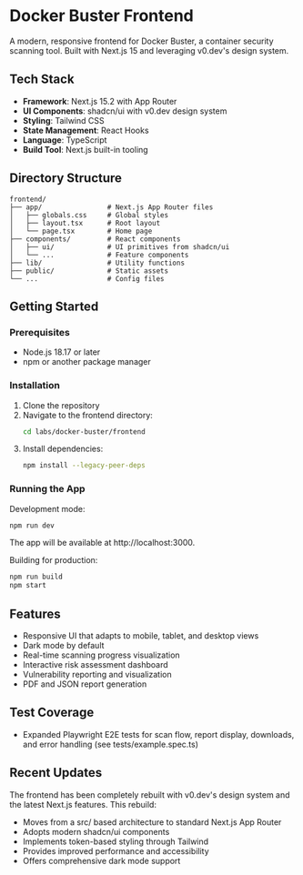 # Docker Buster Frontend

A modern, responsive frontend for Docker Buster, a container security scanning tool. Built with Next.js 15 and leveraging v0.dev's design system.

## Tech Stack

- **Framework**: Next.js 15.2 with App Router
- **UI Components**: shadcn/ui with v0.dev design system
- **Styling**: Tailwind CSS
- **State Management**: React Hooks
- **Language**: TypeScript
- **Build Tool**: Next.js built-in tooling

## Directory Structure

```
frontend/
├── app/                # Next.js App Router files
│   ├── globals.css     # Global styles
│   ├── layout.tsx      # Root layout
│   └── page.tsx        # Home page
├── components/         # React components
│   ├── ui/             # UI primitives from shadcn/ui
│   └── ...             # Feature components
├── lib/                # Utility functions
├── public/             # Static assets
└── ...                 # Config files
```

## Getting Started

### Prerequisites

- Node.js 18.17 or later
- npm or another package manager

### Installation

1. Clone the repository
2. Navigate to the frontend directory:
   ```bash
   cd labs/docker-buster/frontend
   ```
3. Install dependencies:
   ```bash
   npm install --legacy-peer-deps
   ```

### Running the App

Development mode:
```bash
npm run dev
```

The app will be available at http://localhost:3000.

Building for production:
```bash
npm run build
npm start
```

## Features

- Responsive UI that adapts to mobile, tablet, and desktop views
- Dark mode by default
- Real-time scanning progress visualization
- Interactive risk assessment dashboard
- Vulnerability reporting and visualization
- PDF and JSON report generation

## Test Coverage
- Expanded Playwright E2E tests for scan flow, report display, downloads, and error handling (see tests/example.spec.ts)

## Recent Updates

The frontend has been completely rebuilt with v0.dev's design system and the latest Next.js features. This rebuild:

- Moves from a src/ based architecture to standard Next.js App Router
- Adopts modern shadcn/ui components
- Implements token-based styling through Tailwind
- Provides improved performance and accessibility
- Offers comprehensive dark mode support 
